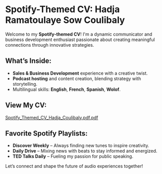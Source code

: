 #  Spotify-Themed CV: Hadja Ramatoulaye Sow Coulibaly

Welcome to my **Spotify-themed CV**! I'm a dynamic communicator and business development enthusiast passionate about creating meaningful connections through innovative strategies.

##  What’s Inside:
- **Sales & Business Development** experience with a creative twist.
- **Podcast hosting** and content creation, blending strategy with storytelling.
- Multilingual skills: **English**, **French**, **Spanish**, **Wolof**.

##  View My CV:
[Spotify_Themed_CV_Hadja_Coulibaly.pdf.pdf](https://hadja-ramatoulaye-sow-coulibaly.my.canva.site/)

##  Favorite Spotify Playlists:
- **Discover Weekly** – Always finding new tunes to inspire creativity.
- **Daily Drive** – Mixing news with beats to stay informed and energized.
- **TED Talks Daily** – Fueling my passion for public speaking.

Let’s connect and shape the future of audio experiences together! 
